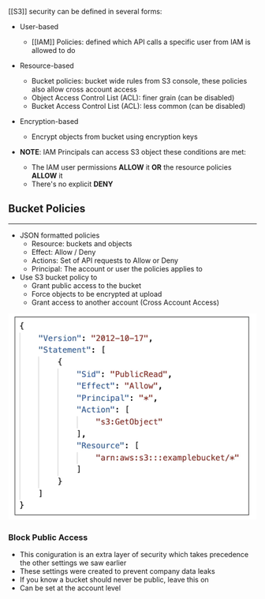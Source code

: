 [[S3]] security can be defined in several forms:
- User-based
	- [[IAM]] Policies: defined which API calls a specific user from IAM is allowed to do
- Resource-based
	- Bucket policies: bucket wide rules from S3 console, these policies also allow cross account access
	- Object Access Control List (ACL): finer grain (can be disabled)
	- Bucket Access Control List (ACL): less common (can be disabled)
- Encryption-based
	- Encrypt objects from bucket using encryption keys

- __NOTE__: IAM Principals can access S3 object these conditions are met:
	- The IAM user permissions __ALLOW__ it __OR__ the resource policies __ALLOW__ it
	- There's no explicit __DENY__

## Bucket Policies
---
- JSON formatted policies
	- Resource: buckets and objects
	- Effect: Allow / Deny
	- Actions: Set of API requests to Allow or Deny
	- Principal: The account or user the policies applies to
- Use S3 bucket policy to 
	- Grant public access to the bucket
	- Force objects to be encrypted at upload
	- Grant access to another account (Cross Account Access)
	 
![bucket_policy_example.png](./Images/bucket_policy_example.png)
	
### Block Public Access
- This coniguration is an extra layer of security which takes precedence the other settings we saw earlier
- These settings were created to prevent company data leaks
- If you know a bucket should never be public, leave this on
- Can be set at the account level
